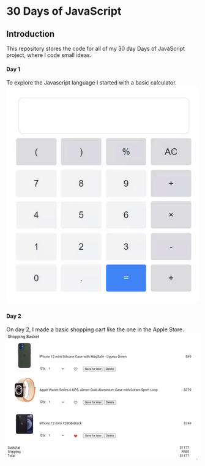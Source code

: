 # 30 Days of JavaScript

## Introduction
This repository stores the code for all of my 30 day Days of JavaScript project, where I code small ideas.

#### Day 1
To explore the Javascript language I started with a basic calculator.
![](res/simple-calculator.gif)

#### Day 2
On day 2, I made a basic shopping cart like the one in the Apple Store.
![](res/shopping-cart.gif)